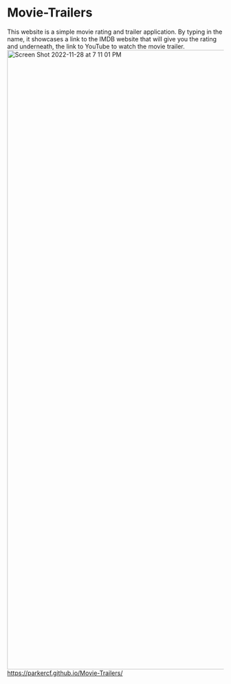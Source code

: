 # Movie-Trailers
This website is a simple movie rating and trailer application. By typing in the name, it showcases a link to the IMDB website that will give you the rating and underneath, the link to YouTube to watch the movie trailer.
<img width="1440" alt="Screen Shot 2022-11-28 at 7 11 01 PM" src="https://user-images.githubusercontent.com/113070891/204407888-f118ed36-e271-41f8-97cd-512321437d8e.png">
https://parkercf.github.io/Movie-Trailers/
